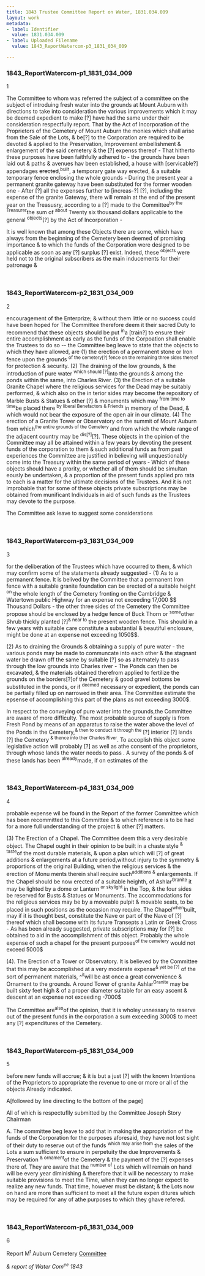 ```yaml
---
title: 1843 Trustee Committee Report on Water, 1831.034.009
layout: work
metadata:
- label: Identifier
  value: 1831.034.009
- label: Uploaded Filename
  value: 1843_ReportWatercom-p3_1831_034_009

---
```

<div class="pages">
<div id="page-1773834">
<h3><a name="page-1773834">1843_ReportWatercom-p1_1831_034_009</a></h3>
<div class="page-content">
<p>1</p>
<p>The Committee to whom was referred the subject <span class='line-break'> </span>of a committee on the subject of introduing <span class='line-break'> </span>fresh water into the grounds at Mount Auburn <span class='line-break'> </span>with directions to take into consideration <span class='line-break'> </span>the various improvements which it may <span class='line-break'> </span>be deemed expedient to make [?]<span class='line-break'> </span>have had the same under their consideration <span class='line-break'> </span>respectfully report.  That by the Act of Incorpora<span class='line-break'></span>tion of the Proprietors of the Cemetery of Mount Au<span class='line-break'></span>burn the monies which shall arise from the Sale of <span class='line-break'> </span>the Lots, &amp; be[?] to the Corporation are required to be <span class='line-break'> </span>devoted &amp; applied to the Preservation, Im<span class='line-break'></span>provement embellishment &amp; enlargement of the said<span class='line-break'> </span>cemetery &amp; the [?] expenss thereof - That <span class='line-break'> </span>hitherto these purposes have been faithfully adhered<span class='line-break'> </span>to - the grounds have been laid out &amp; paths &amp; avenues <span class='line-break'> </span>hav been established, a house with [servicable?] ap<span class='line-break'></span>pendages <del>erected</del>,<sup>built</sup>, a temporary gate way erected,<span class='line-break'> </span>&amp; a suitable temporary fence enclosing the whole <span class='line-break'> </span>grounds - During the present year a permanent gran<span class='line-break'></span>ite gateway have been substituted for the former wooden<span class='line-break'> </span>one - After [?] all the expenses further to [increas-?]<span class='line-break'> </span>[?], including the expense of the granite Gateway,<span class='line-break'> </span>there will remain at the end of the present year <span class='line-break'> </span>on the Treasusry, according to a [?] made to <span class='line-break'> </span>the Committee<sup>by the Treasurer</sup>the sum of <sup>about</sup> Twenty six thousand dollars<span class='line-break'> </span>applicable to the general <sup>objects</sup>[?]<span class='line-break'> </span>by the Act of Incorporation -</p>
<p>It is well known that among these Objects <span class='line-break'> </span>there are some, which have always from the begin<span class='line-break'></span>ning of the Cemetery been deemed of promis<span class='line-break'></span>ing importance &amp; to which the funds of the Cor<span class='line-break'></span>poration were designed to be applicable as soon as any <span class='line-break'> </span>[?] surplus [?] exist. Indeed, these <sup>objects</sup><span class='line-break'> </span>were held not to the original subscribers as <span class='line-break'> </span>the main inducements for their patronage &amp;</p>
</div>
</div>
<br />
<div id="page-1773835">
<h3><a name="page-1773835">1843_ReportWatercom-p2_1831_034_009</a></h3>
<div class="page-content">
<p>2</p>
<p>encouragement of the Enterprize; &amp; without them little or <span class='line-break'> </span>no success could have been hoped for The Committee<span class='line-break'> </span>therefore deem it their sacred Duty to recommend that <span class='line-break'> </span>these objects should be put <sup>in</sup>a [train?]<span class='line-break'> </span>to ensure their entire accomplishment as early as the funds of the Corpo<span class='line-break'></span>ation shall enable the Trustees to do so --<span class='line-break'> </span>the Committee beg leave to state that the <span class='line-break'> </span>objects to which they have allowed,  are (1) the erection <span class='line-break'> </span>of a permanent stone or Iron fence upon the grounds <sup>of the cemetery[?] fence on the remaining three sides thereof </sup>for  protection &amp; security. (2) The<span class='line-break'> </span>draining of the low grounds, &amp; the introduction of pure <span class='line-break'> </span>water <sup>which should [?]</sup>into the grounds &amp; among the ponds within <span class='line-break'> </span>the same, into Charles River. (3) the Erection of a suitable <span class='line-break'> </span>Granite Chapel where the religious  services for the Dead<span class='line-break'> </span>may be suitably performed, &amp; which also on the in<span class='line-break'> </span>terior sides may become the repository of Marble Busts<span class='line-break'> </span>&amp; Statues &amp; other [?] &amp; monuments which may <sup>from time to time</sup>be<span class='line-break'> </span>placed there <sup>by liberal Benefactors &amp; Friends </sup>in memory of the Dead, &amp; which would not <span class='line-break'> </span>bear the exposure of the open air in our climate. (4)<span class='line-break'> </span>The erection of a Granite Tower or Observatory on the <span class='line-break'> </span>summit of Mount Auburn from which<sup>the entire grounds of the Cemetery </sup> and from which the whole range<span class='line-break'> </span>of the adjacent country may be <sup>dis[?]</sup>[?].  These objects <span class='line-break'> </span>in the opinion of the Committee may all be attained<span class='line-break'> </span>within a few years by devoting the present funds of the <span class='line-break'> </span>corporation to them &amp; such additional funds as from <span class='line-break'> </span>past experiences the Committee are justified in believing <span class='line-break'> </span>will unquestionably come into the Treasury within the <span class='line-break'> </span>same period of years - Which of these objects should have <span class='line-break'> </span>a prority, or whether all of them should be simultan<span class='line-break'> </span>eously be undertaken, &amp; a proportion of the present funds <span class='line-break'> </span>applied pro rata to each is a matter for the ultimate <span class='line-break'> </span>decisions of the Trustees.  And it is not improbable <span class='line-break'> </span>that for some of these objects private subscriptions may <span class='line-break'> </span>be obtained from munificant Individuals in aid of <span class='line-break'> </span>such funds as the Trustees may devote to the purpose.</p>
<p>The Committee ask leave to suggest some considerations</p>
</div>
</div>
<br />
<div id="page-1773836">
<h3><a name="page-1773836">1843_ReportWatercom-p3_1831_034_009</a></h3>
<div class="page-content">
<p>3</p>
<p>for the deliberation of the Trustees which have occurred <span class='line-break'> </span>to them, &amp; which may confirm some of the statements <span class='line-break'> </span>already suggested -<span class='line-break'> </span>(1) As to a permanent fence.  It is belived by the <span class='line-break'> </span>Committee that a permanent Iron fence with a <span class='line-break'> </span>suitable granite foundation can be erected of <span class='line-break'> </span>a suitable height <sup>on</sup> the whole length of the Ceme<span class='line-break'></span>tery fronting on the Cambridge &amp; Watertown public <span class='line-break'> </span>Highway for an expense not exceeding 17,000 $$<span class='line-break'> </span>Thousand Dollars - the other three sides of the Ceme<span class='line-break'></span>tery the Committee propose should be enclosed by <span class='line-break'> </span>a hedge fence of Buck Thorn or <sup>some</sup>other Shrub thickly <span class='line-break'> </span>planted [?]<sup>&amp; near to</sup> the present wooden fence.  This <span class='line-break'> </span>should in a few years with suitable care consti<span class='line-break'></span>tute a substantial &amp; beautiful enclosure, might <span class='line-break'> </span>be done at an expense not exceeding 1050$$.</p>
<p>(2) As to draining the Grounds &amp; obtaining a supply of <span class='line-break'> </span>pure water - the various ponds may be made to <span class='line-break'> </span>communcate into each other &amp; the stagnant water <span class='line-break'> </span>be drawn off the same by suitable [?] so as <span class='line-break'> </span>alternately to pass through the low grounds into <span class='line-break'> </span>Charles river -   The Ponds can then be excavated,<span class='line-break'> </span>&amp; the materials obtained therefrom applied to fertilize<span class='line-break'> </span>the grounds on the borders[?]of the Cemetery  &amp; good gravel<span class='line-break'> </span>bottoms be substituted in the ponds, or if <sup>deemed</sup> necessary<span class='line-break'> </span>or expedient, the ponds can be partially filled up on <span class='line-break'> </span>narrowed in their area.  The Committee estimate<span class='line-break'> </span>the epsense of accomplishing this part of the plans as not <span class='line-break'> </span>exceeding 3000$.</p>
<p>In respect to the conveying of pure water into the grounds,the Committee are aware of more difficulty.  The most prob<span class='line-break'></span>able source of supply is from Fresh Pond by means of <span class='line-break'> </span>an apparatus to raise the water above the level of the <span class='line-break'> </span>Ponds in the Cemetery,<sup>&amp; then to conduct it through the </sup>[?] <span class='line-break'> </span>interior [?] lands [?] the Cemetery <sup>&amp; thence into ther Charles River</sup>.  To accoplish this <span class='line-break'> </span>object some legislative action will probably [?]<span class='line-break'> </span>as well as athe consent of the proprietors, through whose <span class='line-break'> </span>lands the water needs to pass .  A survey of the ponds &amp;<span class='line-break'> </span>of these lands has been <sup>already</sup>made, if on estimates of the  <span class='line-break'> </span></p>
</div>
</div>
<br />
<div id="page-1773837">
<h3><a name="page-1773837">1843_ReportWatercom-p4_1831_034_009</a></h3>
<div class="page-content">
<p>4</p>
<p>probable expense wil be found in the Report of the former <span class='line-break'> </span>Committee which has been recommitted to this Committee <span class='line-break'> </span>&amp; to which reference is to be had for a more full un<span class='line-break'></span>derstanding of the project &amp; other [?] matters.</p>
<p>(3) The Erection of a Chapel.  The Committee deem this <span class='line-break'> </span>a very desirable object.  The<span class='line-break'> </span>Chapel ought in their opinion to be built in <span class='line-break'> </span>a chaste style <sup>&amp; taste</sup>of the most durable materials,<span class='line-break'> </span>&amp; upon a plan which will [?] of great additions <span class='line-break'> </span>&amp; enlargements at a future period,without injury <span class='line-break'> </span>to the symmetry &amp; proportions of the original Building,<span class='line-break'> </span>when the religious services &amp; the erection of Monu<span class='line-break'> </span>ments therein shall require such<sup>additions &amp;</sup> enlargements.<span class='line-break'> </span>If the Chapel should be now erected of a suitable <span class='line-break'> </span>heighth, of Ashlar<sup>Granite</sup> it may be lighted by <span class='line-break'> </span>a dome or Lantern <sup>or skylight </sup>in the Top, &amp; the four sides be <span class='line-break'> </span>reserved for Busts &amp; Statues or Monuments.  The accom<span class='line-break'></span>modations for the religious services may be by<span class='line-break'> </span>a moveable pulpit &amp; movable seats, to be placed <span class='line-break'> </span>in such positions as the occasion may require.<span class='line-break'> </span>The Chapel<sup>when</sup>built, may if it is thought best,<span class='line-break'> </span>constitute the Nave or part of the Nave of [?] thereof<span class='line-break'> </span>which shall become with its future Transepts a Latin <span class='line-break'> </span>or Greek Cross - As has been already suggested, private <span class='line-break'> </span>subscriptions may for [?] be obtained to aid in <span class='line-break'> </span>the accomplishment of this object.  Probably the whole <span class='line-break'> </span>expense of such a chapel for the present purposes<sup>of the cemetery</sup><span class='line-break'> </span>would not exceed 5000$</p>
<p>(4).  The Erection of a Tower or Observatory.  It is be<span class='line-break'></span>lieved by the Committee that this may be accomplished<span class='line-break'> </span>at a very moderate expense<sup>&amp; yet be [?]</sup> of the sort of permanent <span class='line-break'> </span>materials, ^<sup>it</sup>will be ast once a great convenience &amp;<span class='line-break'> </span>Ornament to the grounds.  A round Tower of <span class='line-break'> </span>granite Ashlar<sup>Granite</sup> may be built sixty feet high <span class='line-break'> </span>&amp; of a proper diameter suitable for an easy<span class='line-break'> </span>ascent &amp; descent at an expense not exceeding -7000$</p>
<p>The Committee are<sup>also</sup>of the opinion, that it is <span class='line-break'> </span>wholey unnessary to reserve out of the present funds <span class='line-break'> </span>in the corporation a sum exceeding 3000$ <span class='line-break'> </span>to meet any [?] expenditures of the Cemetery.</p>
</div>
</div>
<br />
<div id="page-1773838">
<h3><a name="page-1773838">1843_ReportWatercom-p5_1831_034_009</a></h3>
<div class="page-content">
<p>5</p>
<p>before new funds will accrue; &amp; it is but a just<span class='line-break'> </span>[?] with the known Intentions of the Proprietors <span class='line-break'> </span>to appropriate the revenue to one or more or all of <span class='line-break'> </span>the objects Already indicated.</p>
<p>A[followed by line directing to the bottom of the page]</p>
<p>All of which is respectuflly submitted by the <span class='line-break'> </span>Committee   Joseph Story  Chairman</p>
<p>A.  The committee beg leave to add that in making <span class='line-break'> </span>the appropriation of the funds of the Corporation for <span class='line-break'> </span>the purposes aforesaid, they have not lost sight of their <span class='line-break'> </span>duty to reserve out of the funds <sup>which may arise from</sup><span class='line-break'> </span>the sales of the Lots a sum sufficient to ensure in <span class='line-break'> </span>perpetuity the due Improvements &amp; Preservation <sup>&amp; ornament</sup>of the <span class='line-break'> </span>Cemetery &amp; the payment of the [?] expenses there <span class='line-break'> </span>of.  They are aware that the <sup>number of</sup> Lots<span class='line-break'> </span>which will remain on hand will be every year di<span class='line-break'></span>minishing &amp; therefore that it will be necessary to make <span class='line-break'> </span>suitable provisions to meet the Time, when they can <span class='line-break'> </span>no longer expect to realize any new funds.  That <span class='line-break'> </span>time, however must be distant; &amp; the Lots now on hand <span class='line-break'> </span>are more than sufficient to meet all the future expen<span class='line-break'> </span>ditures which may be required for any of athe purposes <span class='line-break'> </span>to which they ghave refered.</p>
</div>
</div>
<br />
<div id="page-1773839">
<h3><a name="page-1773839">1843_ReportWatercom-p6_1831_034_009</a></h3>
<div class="page-content">
<p>6</p>
<p>Report <span class='line-break'> </span>M<sup>t</sup> Auburn Cemetery<span class='line-break'> </span><u>Committee</u><i/></p>
<p>&amp; report of Water <span class='line-break'> </span>Com<sup>ee</sup><span class='line-break'> </span>1843</p>
</div>
</div>
<br />
</div>

